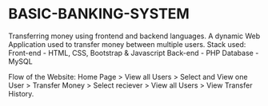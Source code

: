 # BASIC-BANKING-SYSTEM
Transferring money using frontend and backend languages.
A dynamic Web Application used to transfer money between multiple users.
Stack used:
Front-end - HTML, CSS, Bootstrap & Javascript 
Back-end - PHP 
Database - MySQL   


Flow of the Website: Home Page > View all Users > Select and View one User > Transfer Money > Select reciever > View all Users > View Transfer History.
